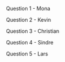 Question 1 - Mona

Question 2 - Kevin

Question 3 - Christian

Question 4 - Sindre

Question 5 - Lars
